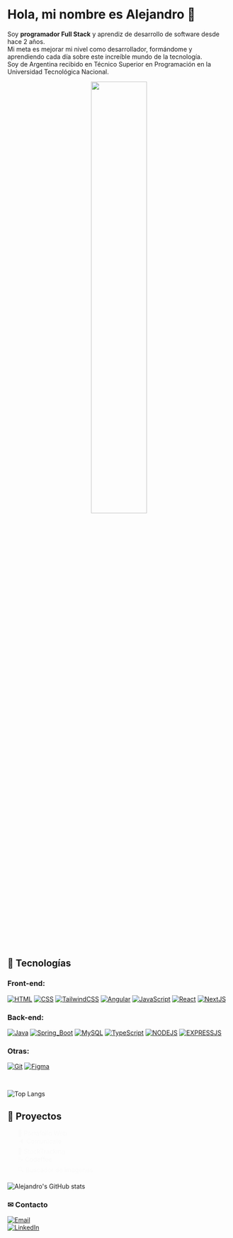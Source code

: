 # Hola, mi nombre es Alejandro 👋

Soy **programador Full Stack** y aprendiz de desarrollo de software desde hace 2 años. 
</br>
Mi meta es mejorar mi nivel como desarrollador, formándome y aprendiendo cada día sobre este increíble mundo de la tecnología.
</br>
Soy de Argentina recibido en Técnico Superior en Programación en la Universidad Tecnológica Nacional.

<div align="center">
    <img width="50%" src="https://media3.giphy.com/media/v1.Y2lkPTc5MGI3NjExNmZkN2NlNWE0MmM3ZGYwOGMxNmQ3MWYyODA2NGZhZjkxODI2YjkzZCZlcD12MV9pbnRlcm5hbF9naWZzX2dpZklkJmN0PWc/LXxWO0pgGEma8W40A9/giphy.gif" />
</div>

## 🤖 Tecnologías

### Front-end:
[![HTML](https://img.shields.io/badge/Html-E34F26?style=for-the-badge&logo=html5&logoColor=white&labelColor=101010)]()
[![CSS](https://img.shields.io/badge/Css-1572B6?style=for-the-badge&logo=css3&logoColor=white&labelColor=101010)]()
[![TailwindCSS](https://img.shields.io/badge/Tailwindcss-06B6D4?style=for-the-badge&logo=tailwindcss&logoColor=white&labelColor=101010)]()
[![Angular](https://img.shields.io/badge/Angular-DD0031?style=for-the-badge&logo=angular&logoColor=white&labelColor=101010)]()
[![JavaScript](https://img.shields.io/badge/JavaScript-F7DF1E?style=for-the-badge&logo=javascript&logoColor=white&labelColor=101010)]()
[![React](https://img.shields.io/badge/React-61DAFB?style=for-the-badge&logo=react&logoColor=white&labelColor=101010)]()
[![NextJS](https://img.shields.io/badge/NextJS-000000?style=for-the-badge&logo=nextdotjs&logoColor=white&labelColor=101010)]()
</br>
### Back-end:

[![Java](https://img.shields.io/badge/Java-007396?style=for-the-badge&logo=java&logoColor=white&labelColor=101010)]()
[![Spring_Boot](https://img.shields.io/badge/Spring_Boot-6DB33F?style=for-the-badge&logo=springboot&logoColor=white&labelColor=101010)]()
[![MySQL](https://img.shields.io/badge/MySQL-4479A1?style=for-the-badge&logo=mysql&logoColor=white&labelColor=101010)]()
[![TypeScript](https://img.shields.io/badge/TypeScript-3178C6?style=for-the-badge&logo=typescript&logoColor=white&labelColor=101010)]()
[![NODEJS](https://img.shields.io/badge/NodeJS-339933?style=for-the-badge&logo=nodedotjs&logoColor=white&labelColor=101010)]()
[![EXPRESSJS](https://img.shields.io/badge/Express-000000?style=for-the-badge&logo=express&logoColor=white&labelColor=101010)]()
</br>
### Otras:

[![Git](https://img.shields.io/badge/Git-F05032?style=for-the-badge&logo=git&logoColor=white&labelColor=101010)]()
[![Figma](https://img.shields.io/badge/Figma-F24E1E?style=for-the-badge&logo=figma&logoColor=white&labelColor=101010)]()

<br>

![Top Langs](https://github-readme-stats.vercel.app/api/top-langs/?username=alejandrodalzotto&hide_progress=true&theme=swift&show_icons=true&hide_border=true)

## 🌺 Proyectos

<ul style="width: 100%; list-style: none;">
        <li>
            <a style="text-decoration: none; color: #fafafa;" href="https://alejandrodalzotto-portfolio.vercel.app/">🌌 Portafolio Web</a>
        </li>
        <li>
            <a style="text-decoration: none; color: #fafafa;" href="https://lm4nu.github.io/Comunicate/">🔈 Comunicate</a>
        </li>
        <li>
            <a style="text-decoration: none; color: #fafafa;" href="https://github.com/WaldoCuevas/StockTracking">🐄 StockTracking</a>
        </li>
        <li>
            <a style="text-decoration: none; color: #fafafa;" href="https://codeffee.vercel.app/">☕ Codeffee</a>
        </li>
        <li>
            <a style="text-decoration: none; color: #fafafa;" href="https://alejandrodalzotto.github.io/galeria-de-imagenes/">🔍 Buscador de imagenes</a>
        </li>
</ul>

![Alejandro's GitHub stats](https://github-readme-stats.vercel.app/api?username=AlejandroDalzotto&show_icons=true&theme=swift)

### ✉ Contacto

[![Email](https://img.shields.io/badge/Mail-EA4335?style=for-the-badge&logo=gmail&logoColor=white&labelColor=101010)](mailto:aledalzotto15@gmail.com)
</br>
[![LinkedIn](https://img.shields.io/badge/linkedin-0A66C2?style=for-the-badge&logo=linkedin&logoColor=white&labelColor=101010)](https://www.linkedin.com/in/alejandro-dalzotto-44214a24b/)
